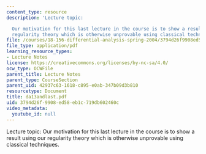 ```yaml
---
content_type: resource
description: 'Lecture topic:

  Our motivation for this last lecture in the course is to show a result using our
  regularity theory which is otherwise unprovable using classical techniques.'
file: /courses/18-156-differential-analysis-spring-2004/3794d26f9908ed58eb1c719db602460c_da13andlast.pdf
file_type: application/pdf
learning_resource_types:
- Lecture Notes
license: https://creativecommons.org/licenses/by-nc-sa/4.0/
ocw_type: OCWFile
parent_title: Lecture Notes
parent_type: CourseSection
parent_uid: 42937c63-1618-c895-e0ab-347b09d3b810
resourcetype: Document
title: da13andlast.pdf
uid: 3794d26f-9908-ed58-eb1c-719db602460c
video_metadata:
  youtube_id: null
---
```

Lecture topic:
Our motivation for this last lecture in the course is to show a result using our regularity theory which is otherwise unprovable using classical techniques.